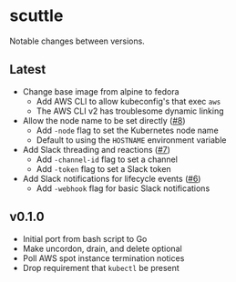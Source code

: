 # scuttle

Notable changes between versions.

## Latest

* Change base image from alpine to fedora
  * Add AWS CLI to allow kubeconfig's that exec `aws`
  * The AWS CLI v2 has troublesome dynamic linking
* Allow the node name to be set directly ([#8](https://github.com/poseidon/scuttle/pull/8))
  * Add `-node` flag to set the Kubernetes node name
  * Default to using the `HOSTNAME` environment variable
* Add Slack threading and reactions ([#7](https://github.com/poseidon/scuttle/pull/7))
  * Add `-channel-id` flag to set a channel
  * Add `-token` flag to set a Slack token
* Add Slack notifications for lifecycle events ([#6](https://github.com/poseidon/scuttle/pull/6))
  * Add `-webhook` flag for basic Slack notifications

## v0.1.0

* Initial port from bash script to Go
* Make uncordon, drain, and delete optional
* Poll AWS spot instance termination notices
* Drop requirement that `kubectl` be present
